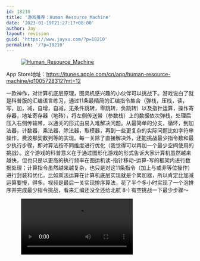 ```yaml
---
id: 18210
title: '游戏推荐：Human Resource Machine'
date: '2023-01-19T21:27:17+08:00'
author: Jay
layout: revision
guid: 'https://www.jayxu.com/?p=18210'
permalink: '/?p=18210'
---
```


<!-- wp:image {"id":15811,"linkDestination":"custom"} -->
<figure class="wp-block-image"><a href="http://www.jayxu.com/log/wp-content/uploads/2016/08/Human_Resource_Machine.png"><img src="http://www.jayxu.com/log/wp-content/uploads/2016/08/Human_Resource_Machine-600x334.png" alt="Human_Resource_Machine" class="wp-image-15811"/></a></figure>
<!-- /wp:image -->

<!-- wp:paragraph -->
<p>App Store地址：<a href="https://itunes.apple.com/cn/app/human-resource-machine/id1005728312?mt=12" target="_blank" rel="noopener">https://itunes.apple.com/cn/app/human-resource-machine/id1005728312?mt=12</a></p>
<!-- /wp:paragraph -->

<!-- wp:paragraph -->
<p>一款神作，对计算机底层原理，图灵机感兴趣的小伙伴可以挑战下。游戏说白了就是科普版的汇编语言练习，通过11条最精简的汇编指令集合（弹栈，压栈，读，写，加，减，自增，自减，无条件跳转，零跳转，负跳转）以及指针运算，操作寄存器，地址寄存器（地砖），将左侧传送带（参数栈）上的数据依次弹栈，处理后压入右侧传输带，以通关的形式由易入难解决问题。从最简单的分支，循环，到加法器，计数器，乘法器，除法器，取模器，再到一些更复杂的实际问题比如字符串操作，费波那契数列等的实现。每一关除了直接解决外，还能挑战最少指令数和最少执行步骤，即对算法按不同维度进行优化（我觉得可以再加一个最少空间使用的挑战）。这个游戏的科普意义在于通过图形化游戏的形式告诉大家计算机虽然越来越快，但也只是以更高的执行频率在图运机读-指针移动-运算-写的框架内进行数据处理；计算指令虽然越来越复杂，也只是对这11条指令（加上与或非等位操作）进行封装和优化，比如乘法运算在计算机底层实现就是个累加器，所以肯定比加减运算要慢，得多。视频是最后一关实现排序算法，花了半个多小时实现了一个泡排序并完成最少指令挑战，看来汇编还没全还给北航 8-) 有空挑战一下最少步骤～</p>
<!-- /wp:paragraph -->

<!-- wp:video {"id":15810} -->
<figure class="wp-block-video"><video controls src="https://www.jayxu.com/log/wp-content/uploads/2016/08/HRM.mp4" playsinline></video></figure>
<!-- /wp:video -->